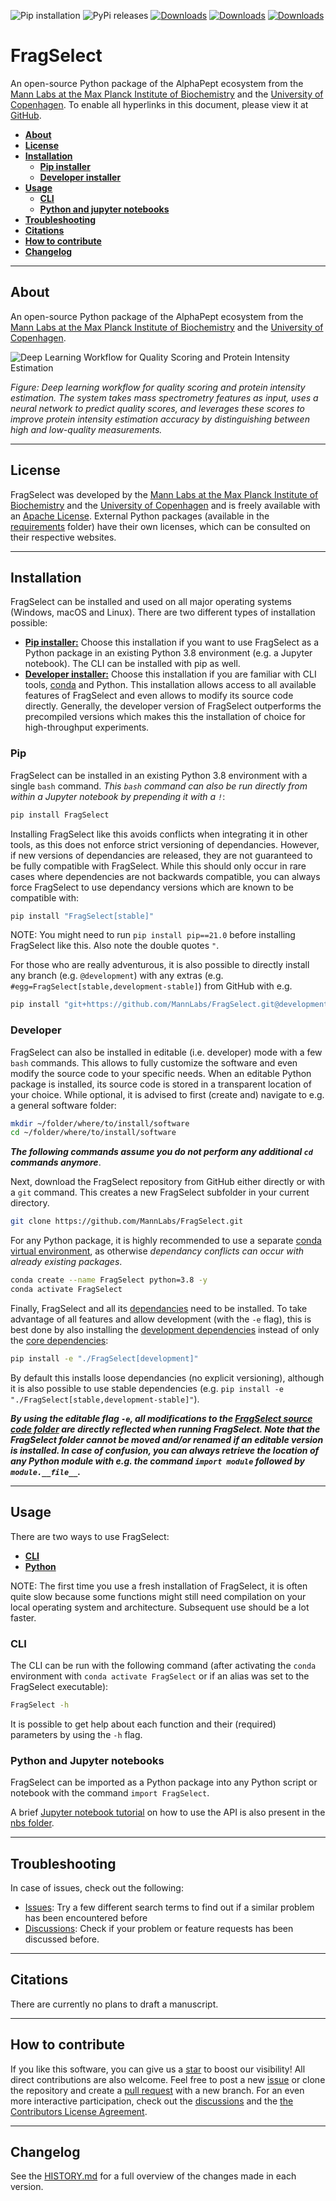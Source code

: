 ![Pip installation](https://github.com/MannLabs/FragSelect/workflows/Default%20installation%20and%20tests/badge.svg)
![PyPi releases](https://github.com/MannLabs/FragSelect/workflows/Publish%20on%20PyPi%20and%20release%20on%20GitHub/badge.svg)
[![Downloads](https://pepy.tech/badge/FragSelect)](https://pepy.tech/project/FragSelect)
[![Downloads](https://pepy.tech/badge/FragSelect/month)](https://pepy.tech/project/FragSelect)
[![Downloads](https://pepy.tech/badge/FragSelect/week)](https://pepy.tech/project/FragSelect)


# FragSelect
An open-source Python package of the AlphaPept ecosystem from the [Mann Labs at the Max Planck Institute of Biochemistry](https://www.biochem.mpg.de/mann) and the [University of Copenhagen](https://www.cpr.ku.dk/research/proteomics/mann/). To enable all hyperlinks in this document, please view it at [GitHub](https://github.com/MannLabs/FragSelect).

* [**About**](#about)
* [**License**](#license)
* [**Installation**](#installation)
  * [**Pip installer**](#pip)
  * [**Developer installer**](#developer)
* [**Usage**](#usage)
  * [**CLI**](#cli)
  * [**Python and jupyter notebooks**](#python-and-jupyter-notebooks)
* [**Troubleshooting**](#troubleshooting)
* [**Citations**](#citations)
* [**How to contribute**](#how-to-contribute)
* [**Changelog**](#changelog)

---
## About

An open-source Python package of the AlphaPept ecosystem from the [Mann Labs at the Max Planck Institute of Biochemistry](https://www.biochem.mpg.de/mann) and the [University of Copenhagen](https://www.cpr.ku.dk/research/proteomics/mann/).

![Deep Learning Workflow for Quality Scoring and Protein Intensity Estimation](fragselect.png)

*Figure: Deep learning workflow for quality scoring and protein intensity estimation. The system takes mass spectrometry features as input, uses a neural network to predict quality scores, and leverages these scores to improve protein intensity estimation accuracy by distinguishing between high and low-quality measurements.*

---
## License

FragSelect was developed by the [Mann Labs at the Max Planck Institute of Biochemistry](https://www.biochem.mpg.de/mann) and the [University of Copenhagen](https://www.cpr.ku.dk/research/proteomics/mann/) and is freely available with an [Apache License](LICENSE.txt). External Python packages (available in the [requirements](requirements) folder) have their own licenses, which can be consulted on their respective websites.

---
## Installation

FragSelect can be installed and used on all major operating systems (Windows, macOS and Linux).
There are two different types of installation possible:

* [**Pip installer:**](#pip) Choose this installation if you want to use FragSelect as a Python package in an existing Python 3.8 environment (e.g. a Jupyter notebook). The CLI can be installed with pip as well.
* [**Developer installer:**](#developer) Choose this installation if you are familiar with CLI tools, [conda](https://docs.conda.io/en/latest/) and Python. This installation allows access to all available features of FragSelect and even allows to modify its source code directly. Generally, the developer version of FragSelect outperforms the precompiled versions which makes this the installation of choice for high-throughput experiments.



### Pip

FragSelect can be installed in an existing Python 3.8 environment with a single `bash` command. *This `bash` command can also be run directly from within a Jupyter notebook by prepending it with a `!`*:

```bash
pip install FragSelect
```

Installing FragSelect like this avoids conflicts when integrating it in other tools, as this does not enforce strict versioning of dependancies. However, if new versions of dependancies are released, they are not guaranteed to be fully compatible with FragSelect. While this should only occur in rare cases where dependencies are not backwards compatible, you can always force FragSelect to use dependancy versions which are known to be compatible with:

```bash
pip install "FragSelect[stable]"
```

NOTE: You might need to run `pip install pip==21.0` before installing FragSelect like this. Also note the double quotes `"`.

For those who are really adventurous, it is also possible to directly install any branch (e.g. `@development`) with any extras (e.g. `#egg=FragSelect[stable,development-stable]`) from GitHub with e.g.

```bash
pip install "git+https://github.com/MannLabs/FragSelect.git@development#egg=FragSelect[stable,development-stable]"
```

### Developer

FragSelect can also be installed in editable (i.e. developer) mode with a few `bash` commands. This allows to fully customize the software and even modify the source code to your specific needs. When an editable Python package is installed, its source code is stored in a transparent location of your choice. While optional, it is advised to first (create and) navigate to e.g. a general software folder:

```bash
mkdir ~/folder/where/to/install/software
cd ~/folder/where/to/install/software
```

***The following commands assume you do not perform any additional `cd` commands anymore***.

Next, download the FragSelect repository from GitHub either directly or with a `git` command. This creates a new FragSelect subfolder in your current directory.

```bash
git clone https://github.com/MannLabs/FragSelect.git
```

For any Python package, it is highly recommended to use a separate [conda virtual environment](https://docs.conda.io/en/latest/), as otherwise *dependancy conflicts can occur with already existing packages*.

```bash
conda create --name FragSelect python=3.8 -y
conda activate FragSelect
```

Finally, FragSelect and all its [dependancies](requirements) need to be installed. To take advantage of all features and allow development (with the `-e` flag), this is best done by also installing the [development dependencies](requirements/requirements_development.txt) instead of only the [core dependencies](requirements/requirements.txt):

```bash
pip install -e "./FragSelect[development]"
```

By default this installs loose dependancies (no explicit versioning), although it is also possible to use stable dependencies (e.g. `pip install -e "./FragSelect[stable,development-stable]"`).

***By using the editable flag `-e`, all modifications to the [FragSelect source code folder](FragSelect) are directly reflected when running FragSelect. Note that the FragSelect folder cannot be moved and/or renamed if an editable version is installed. In case of confusion, you can always retrieve the location of any Python module with e.g. the command `import module` followed by `module.__file__`.***

---
## Usage

There are two ways to use FragSelect:

* [**CLI**](#cli)
* [**Python**](#python-and-jupyter-notebooks)

NOTE: The first time you use a fresh installation of FragSelect, it is often quite slow because some functions might still need compilation on your local operating system and architecture. Subsequent use should be a lot faster.


### CLI

The CLI can be run with the following command (after activating the `conda` environment with `conda activate FragSelect` or if an alias was set to the FragSelect executable):

```bash
FragSelect -h
```

It is possible to get help about each function and their (required) parameters by using the `-h` flag.

### Python and Jupyter notebooks

FragSelect can be imported as a Python package into any Python script or notebook with the command `import FragSelect`.

A brief [Jupyter notebook tutorial](nbs/tutorial.ipynb) on how to use the API is also present in the [nbs folder](nbs).

---
## Troubleshooting

In case of issues, check out the following:

* [Issues](https://github.com/MannLabs/FragSelect/issues): Try a few different search terms to find out if a similar problem has been encountered before
* [Discussions](https://github.com/MannLabs/FragSelect/discussions): Check if your problem or feature requests has been discussed before.

---
## Citations

There are currently no plans to draft a manuscript.

---
## How to contribute

If you like this software, you can give us a [star](https://github.com/MannLabs/FragSelect/stargazers) to boost our visibility! All direct contributions are also welcome. Feel free to post a new [issue](https://github.com/MannLabs/FragSelect/issues) or clone the repository and create a [pull request](https://github.com/MannLabs/FragSelect/pulls) with a new branch. For an even more interactive participation, check out the [discussions](https://github.com/MannLabs/FragSelect/discussions) and the [the Contributors License Agreement](misc/CLA.md).

---
## Changelog

See the [HISTORY.md](HISTORY.md) for a full overview of the changes made in each version.